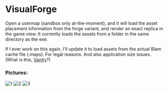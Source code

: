 VisualForge
===========

Open a usermap (sandbox only at-the-moment), and it will load the asset placement information from the forge variant, and render an exact replica in the game view. It currently loads the assets from a folder in the same directory as the exe.

If I ever work on this again, I'll update it to load assets from the actual Blam cache file (.maps). For legal reasons. And also application size issues. (What is this, [Vanity](http://veegie.com/Vanity/ "Vanity, by Veegie of Bungie")?)

### Pictures:
![1](http://i.imgur.com/5pwF7vlh.png)
![2](http://i.imgur.com/2e7Re2Mh.png)
![3](http://i.imgur.com/9voc2WOh.png)
